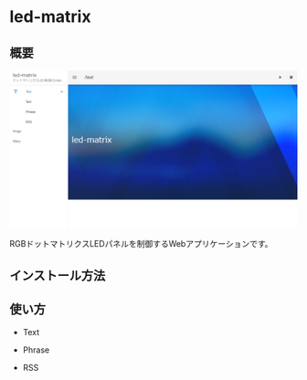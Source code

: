# led-matrix
## 概要
![アイキャッチ](./img/header.png)

RGBドットマトリクスLEDパネルを制御するWebアプリケーションです。

## インストール方法

## 使い方
- Text

- Phrase

- RSS